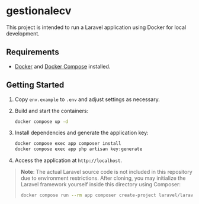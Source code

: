 # gestionalecv

This project is intended to run a Laravel application using Docker for local development.

## Requirements

- [Docker](https://www.docker.com/) and [Docker Compose](https://docs.docker.com/compose/) installed.

## Getting Started

1. Copy `env.example` to `.env` and adjust settings as necessary.
2. Build and start the containers:

   ```bash
   docker compose up -d
   ```

3. Install dependencies and generate the application key:

   ```bash
   docker compose exec app composer install
   docker compose exec app php artisan key:generate
   ```

4. Access the application at `http://localhost`.

> **Note**: The actual Laravel source code is not included in this repository due to environment restrictions. After cloning, you may initialize the Laravel framework yourself inside this directory using Composer:
>
> ```bash
> docker compose run --rm app composer create-project laravel/laravel .
> ```

